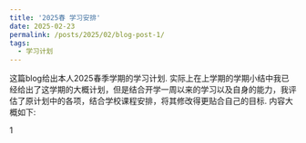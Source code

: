 ```yaml
---
title: '2025春 学习安排'
date: 2025-02-23 
permalink: /posts/2025/02/blog-post-1/ 
tags:
  - 学习计划
---
```


这篇blog给出本人2025春季学期的学习计划. 实际上在上学期的学期小结中我已经给出了这学期的大概计划，但是结合开学一周以来的学习以及自身的能力，我评估了原计划中的各项，结合学校课程安排，将其修改得更贴合自己的目标. 内容大概如下:

1










